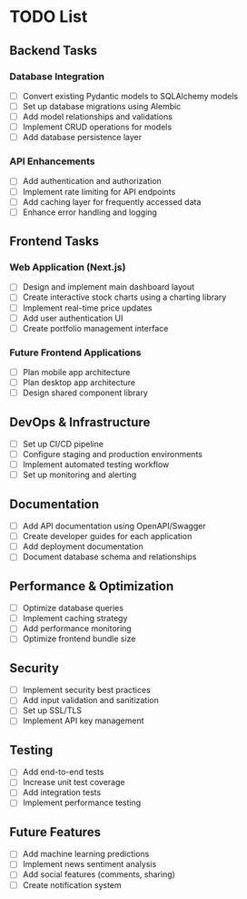 # TODO List

## Backend Tasks

### Database Integration
- [ ] Convert existing Pydantic models to SQLAlchemy models
- [ ] Set up database migrations using Alembic
- [ ] Add model relationships and validations
- [ ] Implement CRUD operations for models
- [ ] Add database persistence layer

### API Enhancements
- [ ] Add authentication and authorization
- [ ] Implement rate limiting for API endpoints
- [ ] Add caching layer for frequently accessed data
- [ ] Enhance error handling and logging

## Frontend Tasks

### Web Application (Next.js)
- [ ] Design and implement main dashboard layout
- [ ] Create interactive stock charts using a charting library
- [ ] Implement real-time price updates
- [ ] Add user authentication UI
- [ ] Create portfolio management interface

### Future Frontend Applications
- [ ] Plan mobile app architecture
- [ ] Plan desktop app architecture
- [ ] Design shared component library

## DevOps & Infrastructure
- [ ] Set up CI/CD pipeline
- [ ] Configure staging and production environments
- [ ] Implement automated testing workflow
- [ ] Set up monitoring and alerting

## Documentation
- [ ] Add API documentation using OpenAPI/Swagger
- [ ] Create developer guides for each application
- [ ] Add deployment documentation
- [ ] Document database schema and relationships

## Performance & Optimization
- [ ] Optimize database queries
- [ ] Implement caching strategy
- [ ] Add performance monitoring
- [ ] Optimize frontend bundle size

## Security
- [ ] Implement security best practices
- [ ] Add input validation and sanitization
- [ ] Set up SSL/TLS
- [ ] Implement API key management

## Testing
- [ ] Add end-to-end tests
- [ ] Increase unit test coverage
- [ ] Add integration tests
- [ ] Implement performance testing

## Future Features
- [ ] Add machine learning predictions
- [ ] Implement news sentiment analysis
- [ ] Add social features (comments, sharing)
- [ ] Create notification system
